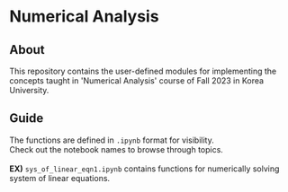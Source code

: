 # Numerical Analysis

## About
This repository contains the user-defined modules for implementing the concepts taught
in 'Numerical Analysis' course of Fall 2023 in Korea University.

## Guide
The functions are defined in <code>.ipynb</code> format for visibility.</br>
Check out the notebook names to browse through topics.</br></br>
**EX)** <code>sys_of_linear_eqn1.ipynb</code> contains functions for numerically solving
system of linear equations.
